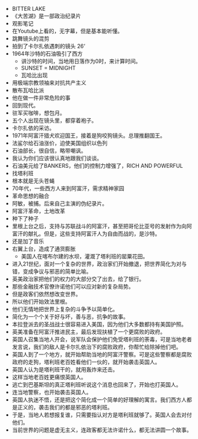 - BITTER LAKE 
- 《大苦湖》是一部政治纪录片
- 观影笔记
- 在Youtube上看的，无字幕，但是基本能听懂。
- 跳舞镜头的混剪
- 拍到了卡尔扎依遇刺的镜头 26‘
- 1964年沙特的石油吸引了西方
    - 讲沙特的时间，当地用日落作为0时，来计算时间。
    - SUNSET = MIDNIGHT
    - 瓦哈比出现
- 用极端宗教领袖来对抗共产主义
- 散布瓦哈比派
- 他在做一件非常危险的事
- 回到现代。
- 驻军买咖啡，想包月。
- 五个人出现在镜头里，都穿着袍子。
- 卡尔扎依的采访。
- 1971年阿富汗猎犬欢迎国王，接着是狗咬狗镜头。总理推翻国王。
- 法鲨尔给石油涨价，迫使美国组织以色列
- 石油部长，很自信，略带嘲讽。
- 我认为你们应该很认真地跟我们谈谈。
- 石油美元给了BANKERS，他们的控制力增强了，RICH AND POWERFUL
- 找塔利班
- 根本就是无头苍蝇
- 70年代，一些西方人来到阿富汗，需求精神家园
- 革命思想的融合
- 阿敏，被捕。后来自己主演的伪纪录片。
- 阿富汗革命，土地改革
- 种下了种子
- 里根上台之后，支持与苏联战斗的阿富汗，甚至把哥伦比亚号的发射作为向阿富汗的献礼。但是，这些支持阿富汗人为自由而战的，是沙特。
- 还是加了音乐
- 右翼上台，造成了通货膨胀
    - 美国人在喀布尔建的水坝，灌溉了塔利班的罂粟花田。
- 进入21世纪，面对一个复杂的世界，政治家们开始撤退，把世界简化为对与错，变成争议与邪恶的简单比喻。
- 英美政治家把他们的权力的大部分交了出去，给了银行。
- 那些金融技术官僚许诺他们可以应对新的复杂局势。
- 但是政客们依然想改变世界。
- 所以他们开始效法里根。
- 他们无情地把世界上复杂的斗争予以简单化。
- 简化为一个个关于好与坏，善与恶，抗争的故事。
- 本拉登派去的圣战战士很容易进入美国，因为他们大多数都持有美国护照。
- 英美准备在阿富汗推进民主，最后发现扶植了一个更腐败的政府。
- 英国人召集当地人开会，说军队会保护他们免受塔利班的荼毒，可是当地老者发言说，我们的敌人是卡尔扎依治下的腐败政府，你帮忙给除掉他们吧。
- 英国人到了一个地方，就开始帮助当地的阿富汗警察。可是这些警察都是腐败政府的走狗，塔利班老百姓看他们一伙的，就开始袭击英国人。
- 英国人认为是塔利班干的，就用轰炸来还击。
- 这样当地老百姓更痛恨英国人。
- 逃亡到巴基斯坦的真正塔利班听说这个消息也回来了，开始也打英国人。
- 连当地警察，也开始袭击英国人。
- 英国人执迷不悟，还是把这个简化成一个简单的好理解的寓言。我们西方人都是正义的，袭击我们的都是邪恶的塔利班。
- 于是，当地人若想报复谁，只需要指认对方是塔利班就够了。英国人会去对付他们。
- 当前世界的问题是虚无主义，连政客都无法许诺什么，都无法讲圆一个故事。
